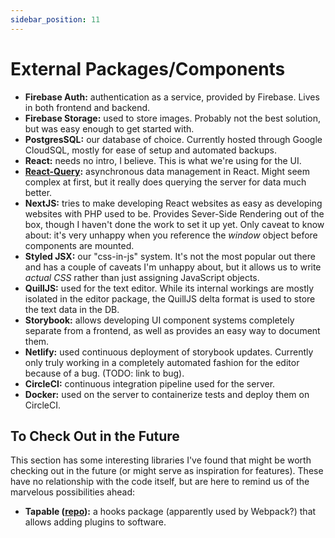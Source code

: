 ```yaml
---
sidebar_position: 11
---
```


# External Packages/Components

- **Firebase Auth:** authentication as a service, provided by Firebase. Lives in both frontend and backend.
- **Firebase Storage:** used to store images. Probably not the best solution, but was easy enough to get started with.
- **PostgresSQL:** our database of choice. Currently hosted through Google CloudSQL, mostly for ease of setup and automated backups.
- **React:** needs no intro, I believe. This is what we're using for the UI.
- **[React-Query](https://github.com/tannerlinsley/react-query):** asynchronous data management in React. Might seem complex at first, but it really does querying the server for data much better.
- **NextJS:** tries to make developing React websites as easy as developing websites with PHP used to be. Provides Sever-Side Rendering out of the box, though I haven't done the work to set it up yet. Only caveat to know about: it's very unhappy when you reference the _window_ object before components are mounted.
- **Styled JSX:** our "css-in-js" system. It's not the most popular out there and has a couple of caveats I'm unhappy about, but it allows us to write _actual CSS_ rather than just assigning JavaScript objects.
- **QuillJS:** used for the text editor. While its internal workings are mostly isolated in the editor package, the QuillJS delta format is used to store the text data in the DB.
- **Storybook:** allows developing UI component systems completely separate from a frontend, as well as provides an easy way to document them.
- **Netlify:** used continuous deployment of storybook updates. Currently only truly working in a completely automated fashion for the editor because of a bug. (TODO: link to bug).
- **CircleCI:** continuous integration pipeline used for the server.
- **Docker:** used on the server to containerize tests and deploy them on CircleCI.

## To Check Out in the Future

This section has some interesting libraries I've found that might be worth checking out in the future (or might serve as inspiration for features). These have no relationship with the code itself, but are here to remind us of the marvelous possibilities ahead:

- **Tapable ([repo](https://github.com/webpack/tapable)):** a hooks package (apparently used by Webpack?) that allows adding plugins to software.
